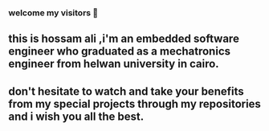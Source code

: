 ### welcome my visitors 👋
## this is hossam ali ,i'm an embedded software engineer who graduated as a mechatronics engineer from helwan university in cairo.
## don't hesitate to watch and take your benefits from my special projects through my repositories and i wish you all the best. 

